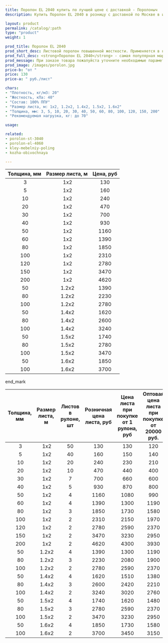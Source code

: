 ```yaml
---
title: Поролон EL 2040 купить по лучшей цене с доставкой - Поролоныч
description: Купить Поролон EL 2040 в розницу с доставкой по Москве в интернет-магазине Поролоныча.

layout: product
permalink: /catalog/:path
type: "product"
weight: 1

prod_title: Поролон EL 2040
prod_short_desc: Листовой поролон повышенной жесткости. Применяется в качестве наполнителя для мягкой мебели.
prod_full_desc: <strong>Поролон EL 2040</strong> - самая популярная марка листового поролона повышенной жесткости. Благодаря оптимальному сочетанию практичности, удобства использования и стоимости, широко применяется в самых различных отраслях.
prod_message: При заказе товара пожалуйста уточните необходимые параметры (толщина, размер листа и количество листов).
prod_image: /images/porolon.jpg
price-b: "от "
price: 130
price-a: " руб./лист"

chars:
- "Плотность, кг/м3: 20"
- "Жесткость, кПа: 40"
- "Состав: 100% ППУ"
- "Размер листа, м: 1х2, 1.2х2, 1.4х2, 1.5х2, 1.6х2"
- "Толщина, мм: 3, 5, 10, 20, 30, 40, 50, 60, 80, 100, 120, 150, 200"
- "Рекомендуемая нагрузка, кг: до 70"

usage:

related:
- porolon-st-3040
- porolon-el-4060
- kley-mebelniy-poling
- kozha-obivochnaya

---
```

| Толщина, мм | Размер листа, м | Цена, руб |
|:-----------:|:---------------:|:-------------------:|
 3| 1x2|130
 5| 1x2|160
 10| 1x2|240
 20| 1x2|470
 30| 1x2|700
 40| 1x2|930
 50| 1x2|1160
 60| 1x2|1390
 80| 1x2|1850
 100| 1x2|2310
 120| 1x2|2780
 150| 1x2|3470
 200| 1x2|4620
 50| 1.2х2|1390
 80| 1.2х2|2230
 100| 1.2х2|2780
 50| 1.4х2|1620
 80| 1.4х2|2600
 100| 1.4х2|3240
 50| 1.5х2|1740
 80| 1.5х2|2780
 100| 1.5х2|3470
 50| 1.6х2|1850
 100| 1.6х2|3700


end_mark

| Толщина, мм | Размер листа, м | Листов в рулоне, шт | Розничная цена листа, руб | Цена листа при покупке от 1 рулона, руб | Оптовая цена листа при покупке от 20000 руб. |
|:-----------:|:---------------:|:-------------------:|:---------------------------:|:-----------------------------------------:|:----------------------------------------------:|
 3| 1x2|50|130|130|120
 5| 1x2|40|160|150|140
 10| 1x2|20|240|230|210
 20| 1x2|10|470|440|400
 30| 1x2|7|700|660|600
 40| 1x2|5|930|870|800
 50| 1x2|4|1160|1080|990
 60| 1x2|4|1390|1300|1190
 80| 1x2|3|1850|1730|1580
 100| 1x2|2|2310|2150|1970
 120| 1x2|2|2780|2590|2370
 150| 1x2|2|3470|3230|2950
 200| 1x2|2|4620|4300|3930
 50| 1.2х2|4|1390|1300|1190
 80| 1.2х2|3|2230|2080|1900
 100| 1.2х2|2|2780|2590|2370
 50| 1.4х2|4|1620|1510|1380
 80| 1.4х2|3|2600|2420|2210
 100| 1.4х2|2|3240|3020|2760
 50| 1.5х2|4|1740|1620|1480
 80| 1.5х2|3|2780|2590|2370
 100| 1.5х2|2|3470|3230|2950
 50| 1.6х2|4|1850|1730|1580
 100| 1.6х2|2|3700|3450|3150

